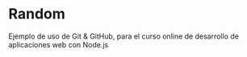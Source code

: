 # Random

Ejemplo de uso de Git & GitHub, para el curso online de desarrollo de aplicaciones web con Node.js
